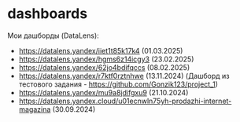 # dashboards
Мои дашборды (DataLens):
- https://datalens.yandex/iiet1t85k17k4 (01.03.2025)
- https://datalens.yandex/hgms6z14icgy3 (23.02.2025)
- https://datalens.yandex/62jo4bdifqccs (08.02.2025)
- https://datalens.yandex/r7ktf0rztnhwe (13.11.2024) (Дашборд из тестового задания - https://github.com/Gonzik123/project_1)
- https://datalens.yandex/mu9a8jdifgxu9 (21.10.2024)
- https://datalens.yandex.cloud/u01ecnwln75yh-prodazhi-internet-magazina (30.09.2024)
